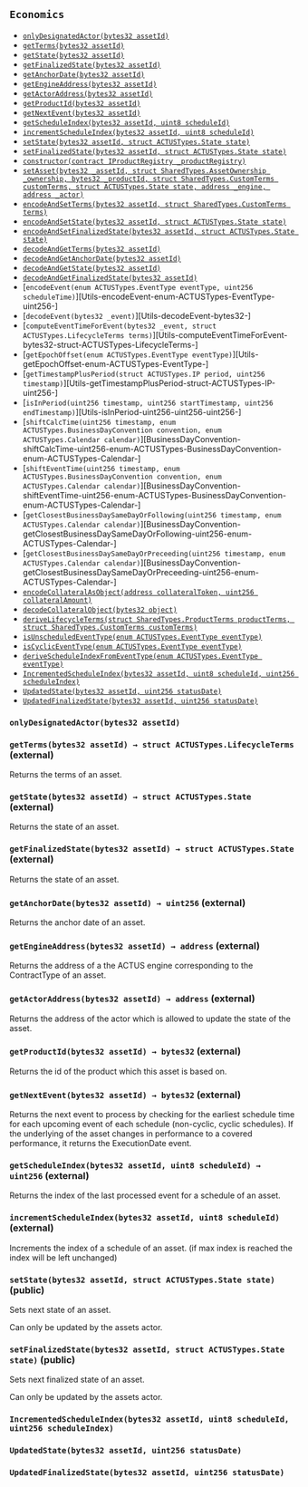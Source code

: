 [AssetActor]: ../AssetActor.md#AssetActor
[AssetActor-onlyRegisteredIssuer--]: ../AssetActor.md#AssetActor-onlyRegisteredIssuer--
[AssetActor-assetRegistry-contract-IAssetRegistry]: ../AssetActor.md#AssetActor-assetRegistry-contract-IAssetRegistry
[AssetActor-productRegistry-contract-IProductRegistry]: ../AssetActor.md#AssetActor-productRegistry-contract-IProductRegistry
[AssetActor-marketObjectRegistry-contract-IMarketObjectRegistry]: ../AssetActor.md#AssetActor-marketObjectRegistry-contract-IMarketObjectRegistry
[AssetActor-issuers-mapping-address----bool-]: ../AssetActor.md#AssetActor-issuers-mapping-address----bool-
[AssetActor-constructor-contract-IAssetRegistry-contract-IProductRegistry-contract-IMarketObjectRegistry-]: ../AssetActor.md#AssetActor-constructor-contract-IAssetRegistry-contract-IProductRegistry-contract-IMarketObjectRegistry-
[AssetActor-registerIssuer-address-]: ../AssetActor.md#AssetActor-registerIssuer-address-
[AssetActor-progress-bytes32-]: ../AssetActor.md#AssetActor-progress-bytes32-
[AssetActor-initialize-bytes32-struct-SharedTypes-AssetOwnership-bytes32-struct-SharedTypes-CustomTerms-address-]: ../AssetActor.md#AssetActor-initialize-bytes32-struct-SharedTypes-AssetOwnership-bytes32-struct-SharedTypes-CustomTerms-address-
[AssetActor-settlePayoffForEvent-bytes32-bytes32-int256-struct-ACTUSTypes-LifecycleTerms-]: ../AssetActor.md#AssetActor-settlePayoffForEvent-bytes32-bytes32-int256-struct-ACTUSTypes-LifecycleTerms-
[AssetActor-updateScheduleIndex-bytes32-enum-ACTUSTypes-EventType-]: ../AssetActor.md#AssetActor-updateScheduleIndex-bytes32-enum-ACTUSTypes-EventType-
[AssetActor-getExternalDataForSTF-bytes32-struct-ACTUSTypes-LifecycleTerms-]: ../AssetActor.md#AssetActor-getExternalDataForSTF-bytes32-struct-ACTUSTypes-LifecycleTerms-
[AssetActor-getExternalDataForPOF-bytes32-struct-ACTUSTypes-LifecycleTerms-]: ../AssetActor.md#AssetActor-getExternalDataForPOF-bytes32-struct-ACTUSTypes-LifecycleTerms-
[AssetActor-ProgressedAsset-bytes32-enum-ACTUSTypes-EventType-uint256-]: ../AssetActor.md#AssetActor-ProgressedAsset-bytes32-enum-ACTUSTypes-EventType-uint256-
[AssetActor-Status-bytes32-bytes32-]: ../AssetActor.md#AssetActor-Status-bytes32-bytes32-
[AssetRegistry]: AssetRegistry.md#AssetRegistry
[AssetRegistry-constructor-contract-IProductRegistry-]: AssetRegistry.md#AssetRegistry-constructor-contract-IProductRegistry-
[AssetRegistry-registerAsset-bytes32-struct-SharedTypes-AssetOwnership-bytes32-struct-SharedTypes-CustomTerms-struct-ACTUSTypes-State-address-address-]: AssetRegistry.md#AssetRegistry-registerAsset-bytes32-struct-SharedTypes-AssetOwnership-bytes32-struct-SharedTypes-CustomTerms-struct-ACTUSTypes-State-address-address-
[AssetRegistry-RegisteredAsset-bytes32-]: AssetRegistry.md#AssetRegistry-RegisteredAsset-bytes32-
[AssetRegistryStorage]: AssetRegistryStorage.md#AssetRegistryStorage
[AssetRegistryStorage-assets-mapping-bytes32----struct-AssetRegistryStorage-Asset-]: AssetRegistryStorage.md#AssetRegistryStorage-assets-mapping-bytes32----struct-AssetRegistryStorage-Asset-
[AssetRegistryStorage-productRegistry-contract-IProductRegistry]: AssetRegistryStorage.md#AssetRegistryStorage-productRegistry-contract-IProductRegistry
[AssetRegistryStorage-constructor-contract-IProductRegistry-]: AssetRegistryStorage.md#AssetRegistryStorage-constructor-contract-IProductRegistry-
[AssetRegistryStorage-setAsset-bytes32-struct-SharedTypes-AssetOwnership-bytes32-struct-SharedTypes-CustomTerms-struct-ACTUSTypes-State-address-address-]: AssetRegistryStorage.md#AssetRegistryStorage-setAsset-bytes32-struct-SharedTypes-AssetOwnership-bytes32-struct-SharedTypes-CustomTerms-struct-ACTUSTypes-State-address-address-
[AssetRegistryStorage-encodeAndSetTerms-bytes32-struct-SharedTypes-CustomTerms-]: AssetRegistryStorage.md#AssetRegistryStorage-encodeAndSetTerms-bytes32-struct-SharedTypes-CustomTerms-
[AssetRegistryStorage-encodeAndSetState-bytes32-struct-ACTUSTypes-State-]: AssetRegistryStorage.md#AssetRegistryStorage-encodeAndSetState-bytes32-struct-ACTUSTypes-State-
[AssetRegistryStorage-encodeAndSetFinalizedState-bytes32-struct-ACTUSTypes-State-]: AssetRegistryStorage.md#AssetRegistryStorage-encodeAndSetFinalizedState-bytes32-struct-ACTUSTypes-State-
[AssetRegistryStorage-decodeAndGetTerms-bytes32-]: AssetRegistryStorage.md#AssetRegistryStorage-decodeAndGetTerms-bytes32-
[AssetRegistryStorage-decodeAndGetAnchorDate-bytes32-]: AssetRegistryStorage.md#AssetRegistryStorage-decodeAndGetAnchorDate-bytes32-
[AssetRegistryStorage-decodeAndGetState-bytes32-]: AssetRegistryStorage.md#AssetRegistryStorage-decodeAndGetState-bytes32-
[AssetRegistryStorage-decodeAndGetFinalizedState-bytes32-]: AssetRegistryStorage.md#AssetRegistryStorage-decodeAndGetFinalizedState-bytes32-
[Economics]: #Economics
[Economics-onlyDesignatedActor-bytes32-]: #Economics-onlyDesignatedActor-bytes32-
[Economics-getTerms-bytes32-]: #Economics-getTerms-bytes32-
[Economics-getState-bytes32-]: #Economics-getState-bytes32-
[Economics-getFinalizedState-bytes32-]: #Economics-getFinalizedState-bytes32-
[Economics-getAnchorDate-bytes32-]: #Economics-getAnchorDate-bytes32-
[Economics-getEngineAddress-bytes32-]: #Economics-getEngineAddress-bytes32-
[Economics-getActorAddress-bytes32-]: #Economics-getActorAddress-bytes32-
[Economics-getProductId-bytes32-]: #Economics-getProductId-bytes32-
[Economics-getNextEvent-bytes32-]: #Economics-getNextEvent-bytes32-
[Economics-getScheduleIndex-bytes32-uint8-]: #Economics-getScheduleIndex-bytes32-uint8-
[Economics-incrementScheduleIndex-bytes32-uint8-]: #Economics-incrementScheduleIndex-bytes32-uint8-
[Economics-setState-bytes32-struct-ACTUSTypes-State-]: #Economics-setState-bytes32-struct-ACTUSTypes-State-
[Economics-setFinalizedState-bytes32-struct-ACTUSTypes-State-]: #Economics-setFinalizedState-bytes32-struct-ACTUSTypes-State-
[Economics-IncrementedScheduleIndex-bytes32-uint8-uint256-]: #Economics-IncrementedScheduleIndex-bytes32-uint8-uint256-
[Economics-UpdatedState-bytes32-uint256-]: #Economics-UpdatedState-bytes32-uint256-
[Economics-UpdatedFinalizedState-bytes32-uint256-]: #Economics-UpdatedFinalizedState-bytes32-uint256-
[IAssetRegistry]: IAssetRegistry.md#IAssetRegistry
[IAssetRegistry-setCreatorBeneficiary-bytes32-address-]: IAssetRegistry.md#IAssetRegistry-setCreatorBeneficiary-bytes32-address-
[IAssetRegistry-setCounterpartyBeneficiary-bytes32-address-]: IAssetRegistry.md#IAssetRegistry-setCounterpartyBeneficiary-bytes32-address-
[IAssetRegistry-setBeneficiaryForCashflowId-bytes32-int8-address-]: IAssetRegistry.md#IAssetRegistry-setBeneficiaryForCashflowId-bytes32-int8-address-
[IAssetRegistry-getOwnership-bytes32-]: IAssetRegistry.md#IAssetRegistry-getOwnership-bytes32-
[IAssetRegistry-getCashflowBeneficiary-bytes32-int8-]: IAssetRegistry.md#IAssetRegistry-getCashflowBeneficiary-bytes32-int8-
[IAssetRegistry-getTerms-bytes32-]: IAssetRegistry.md#IAssetRegistry-getTerms-bytes32-
[IAssetRegistry-getState-bytes32-]: IAssetRegistry.md#IAssetRegistry-getState-bytes32-
[IAssetRegistry-getFinalizedState-bytes32-]: IAssetRegistry.md#IAssetRegistry-getFinalizedState-bytes32-
[IAssetRegistry-getAnchorDate-bytes32-]: IAssetRegistry.md#IAssetRegistry-getAnchorDate-bytes32-
[IAssetRegistry-getEngineAddress-bytes32-]: IAssetRegistry.md#IAssetRegistry-getEngineAddress-bytes32-
[IAssetRegistry-getActorAddress-bytes32-]: IAssetRegistry.md#IAssetRegistry-getActorAddress-bytes32-
[IAssetRegistry-getProductId-bytes32-]: IAssetRegistry.md#IAssetRegistry-getProductId-bytes32-
[IAssetRegistry-getNextEvent-bytes32-]: IAssetRegistry.md#IAssetRegistry-getNextEvent-bytes32-
[IAssetRegistry-getScheduleIndex-bytes32-uint8-]: IAssetRegistry.md#IAssetRegistry-getScheduleIndex-bytes32-uint8-
[IAssetRegistry-incrementScheduleIndex-bytes32-uint8-]: IAssetRegistry.md#IAssetRegistry-incrementScheduleIndex-bytes32-uint8-
[IAssetRegistry-setState-bytes32-struct-ACTUSTypes-State-]: IAssetRegistry.md#IAssetRegistry-setState-bytes32-struct-ACTUSTypes-State-
[IAssetRegistry-setFinalizedState-bytes32-struct-ACTUSTypes-State-]: IAssetRegistry.md#IAssetRegistry-setFinalizedState-bytes32-struct-ACTUSTypes-State-
[IAssetRegistry-registerAsset-bytes32-struct-SharedTypes-AssetOwnership-bytes32-struct-SharedTypes-CustomTerms-struct-ACTUSTypes-State-address-address-]: IAssetRegistry.md#IAssetRegistry-registerAsset-bytes32-struct-SharedTypes-AssetOwnership-bytes32-struct-SharedTypes-CustomTerms-struct-ACTUSTypes-State-address-address-
[Ownership]: Ownership.md#Ownership
[Ownership-setCreatorBeneficiary-bytes32-address-]: Ownership.md#Ownership-setCreatorBeneficiary-bytes32-address-
[Ownership-setCounterpartyBeneficiary-bytes32-address-]: Ownership.md#Ownership-setCounterpartyBeneficiary-bytes32-address-
[Ownership-setBeneficiaryForCashflowId-bytes32-int8-address-]: Ownership.md#Ownership-setBeneficiaryForCashflowId-bytes32-int8-address-
[Ownership-getOwnership-bytes32-]: Ownership.md#Ownership-getOwnership-bytes32-
[Ownership-getCashflowBeneficiary-bytes32-int8-]: Ownership.md#Ownership-getCashflowBeneficiary-bytes32-int8-
[Ownership-UpdatedBeneficiary-bytes32-address-address-]: Ownership.md#Ownership-UpdatedBeneficiary-bytes32-address-address-
[Ownership-UpdatedCashflowBeneficiary-bytes32-int8-address-address-]: Ownership.md#Ownership-UpdatedCashflowBeneficiary-bytes32-int8-address-address-
[IAssetActor]: ../IAssetActor.md#IAssetActor
[IAssetActor-progress-bytes32-]: ../IAssetActor.md#IAssetActor-progress-bytes32-
[IAssetActor-initialize-bytes32-struct-SharedTypes-AssetOwnership-bytes32-struct-SharedTypes-CustomTerms-address-]: ../IAssetActor.md#IAssetActor-initialize-bytes32-struct-SharedTypes-AssetOwnership-bytes32-struct-SharedTypes-CustomTerms-address-
[IMarketObjectRegistry]: ../MarketObjectRegistry/IMarketObjectRegistry.md#IMarketObjectRegistry
[IMarketObjectRegistry-setMarketObjectProvider-bytes32-address-]: ../MarketObjectRegistry/IMarketObjectRegistry.md#IMarketObjectRegistry-setMarketObjectProvider-bytes32-address-
[IMarketObjectRegistry-publishDataPointOfMarketObject-bytes32-uint256-int256-]: ../MarketObjectRegistry/IMarketObjectRegistry.md#IMarketObjectRegistry-publishDataPointOfMarketObject-bytes32-uint256-int256-
[IMarketObjectRegistry-getDataPointOfMarketObject-bytes32-uint256-]: ../MarketObjectRegistry/IMarketObjectRegistry.md#IMarketObjectRegistry-getDataPointOfMarketObject-bytes32-uint256-
[IMarketObjectRegistry-getMarketObjectLastUpdatedTimestamp-bytes32-]: ../MarketObjectRegistry/IMarketObjectRegistry.md#IMarketObjectRegistry-getMarketObjectLastUpdatedTimestamp-bytes32-
[MarketObjectRegistry]: ../MarketObjectRegistry/MarketObjectRegistry.md#MarketObjectRegistry
[MarketObjectRegistry-setMarketObjectProvider-bytes32-address-]: ../MarketObjectRegistry/MarketObjectRegistry.md#MarketObjectRegistry-setMarketObjectProvider-bytes32-address-
[MarketObjectRegistry-publishDataPointOfMarketObject-bytes32-uint256-int256-]: ../MarketObjectRegistry/MarketObjectRegistry.md#MarketObjectRegistry-publishDataPointOfMarketObject-bytes32-uint256-int256-
[MarketObjectRegistry-getDataPointOfMarketObject-bytes32-uint256-]: ../MarketObjectRegistry/MarketObjectRegistry.md#MarketObjectRegistry-getDataPointOfMarketObject-bytes32-uint256-
[MarketObjectRegistry-getMarketObjectLastUpdatedTimestamp-bytes32-]: ../MarketObjectRegistry/MarketObjectRegistry.md#MarketObjectRegistry-getMarketObjectLastUpdatedTimestamp-bytes32-
[MarketObjectRegistry-UpdatedMarketObjectProvider-bytes32-address-]: ../MarketObjectRegistry/MarketObjectRegistry.md#MarketObjectRegistry-UpdatedMarketObjectProvider-bytes32-address-
[MarketObjectRegistry-PublishedDataPoint-bytes32-int256-]: ../MarketObjectRegistry/MarketObjectRegistry.md#MarketObjectRegistry-PublishedDataPoint-bytes32-int256-
[MarketObjectRegistryStorage]: ../MarketObjectRegistry/MarketObjectRegistryStorage.md#MarketObjectRegistryStorage
[MarketObjectRegistryStorage-dataPoints-mapping-bytes32----mapping-uint256----struct-MarketObjectRegistryStorage-DataPoint--]: ../MarketObjectRegistry/MarketObjectRegistryStorage.md#MarketObjectRegistryStorage-dataPoints-mapping-bytes32----mapping-uint256----struct-MarketObjectRegistryStorage-DataPoint--
[MarketObjectRegistryStorage-marketObjectLastUpdatedAt-mapping-bytes32----uint256-]: ../MarketObjectRegistry/MarketObjectRegistryStorage.md#MarketObjectRegistryStorage-marketObjectLastUpdatedAt-mapping-bytes32----uint256-
[MarketObjectRegistryStorage-marketObjectProviders-mapping-bytes32----address-]: ../MarketObjectRegistry/MarketObjectRegistryStorage.md#MarketObjectRegistryStorage-marketObjectProviders-mapping-bytes32----address-
[IProductRegistry]: ../ProductRegistry/IProductRegistry.md#IProductRegistry
[IProductRegistry-getProductTerms-bytes32-]: ../ProductRegistry/IProductRegistry.md#IProductRegistry-getProductTerms-bytes32-
[IProductRegistry-getEventAtIndex-bytes32-uint8-uint256-]: ../ProductRegistry/IProductRegistry.md#IProductRegistry-getEventAtIndex-bytes32-uint8-uint256-
[IProductRegistry-getScheduleLength-bytes32-uint8-]: ../ProductRegistry/IProductRegistry.md#IProductRegistry-getScheduleLength-bytes32-uint8-
[IProductRegistry-registerProduct-struct-SharedTypes-ProductTerms-struct-SharedTypes-ProductSchedules-]: ../ProductRegistry/IProductRegistry.md#IProductRegistry-registerProduct-struct-SharedTypes-ProductTerms-struct-SharedTypes-ProductSchedules-
[ProductRegistry]: ../ProductRegistry/ProductRegistry.md#ProductRegistry
[ProductRegistry-getProductTerms-bytes32-]: ../ProductRegistry/ProductRegistry.md#ProductRegistry-getProductTerms-bytes32-
[ProductRegistry-getEventAtIndex-bytes32-uint8-uint256-]: ../ProductRegistry/ProductRegistry.md#ProductRegistry-getEventAtIndex-bytes32-uint8-uint256-
[ProductRegistry-getScheduleLength-bytes32-uint8-]: ../ProductRegistry/ProductRegistry.md#ProductRegistry-getScheduleLength-bytes32-uint8-
[ProductRegistry-getSchedule-bytes32-uint8-]: ../ProductRegistry/ProductRegistry.md#ProductRegistry-getSchedule-bytes32-uint8-
[ProductRegistry-registerProduct-struct-SharedTypes-ProductTerms-struct-SharedTypes-ProductSchedules-]: ../ProductRegistry/ProductRegistry.md#ProductRegistry-registerProduct-struct-SharedTypes-ProductTerms-struct-SharedTypes-ProductSchedules-
[ProductRegistry-RegisteredProduct-bytes32-]: ../ProductRegistry/ProductRegistry.md#ProductRegistry-RegisteredProduct-bytes32-
[ProductRegistryStorage]: ../ProductRegistry/ProductRegistryStorage.md#ProductRegistryStorage
[ProductRegistryStorage-products-mapping-bytes32----struct-ProductRegistryStorage-Product-]: ../ProductRegistry/ProductRegistryStorage.md#ProductRegistryStorage-products-mapping-bytes32----struct-ProductRegistryStorage-Product-
[ProductRegistryStorage-setProduct-bytes32-struct-SharedTypes-ProductTerms-struct-SharedTypes-ProductSchedules-]: ../ProductRegistry/ProductRegistryStorage.md#ProductRegistryStorage-setProduct-bytes32-struct-SharedTypes-ProductTerms-struct-SharedTypes-ProductSchedules-
[ProductRegistryStorage-encodeAndSetTerms-bytes32-struct-SharedTypes-ProductTerms-]: ../ProductRegistry/ProductRegistryStorage.md#ProductRegistryStorage-encodeAndSetTerms-bytes32-struct-SharedTypes-ProductTerms-
[ProductRegistryStorage-encodeAndSetSchedules-bytes32-struct-SharedTypes-ProductSchedules-]: ../ProductRegistry/ProductRegistryStorage.md#ProductRegistryStorage-encodeAndSetSchedules-bytes32-struct-SharedTypes-ProductSchedules-
[ProductRegistryStorage-decodeAndGetTerms-bytes32-]: ../ProductRegistry/ProductRegistryStorage.md#ProductRegistryStorage-decodeAndGetTerms-bytes32-
[SharedTypes]: ../SharedTypes.md#SharedTypes
[SharedTypes-NON_CYCLIC_INDEX-uint8]: ../SharedTypes.md#SharedTypes-NON_CYCLIC_INDEX-uint8
[SharedTypes-encodeCollateralAsObject-address-uint256-]: ../SharedTypes.md#SharedTypes-encodeCollateralAsObject-address-uint256-
[SharedTypes-decodeCollateralObject-bytes32-]: ../SharedTypes.md#SharedTypes-decodeCollateralObject-bytes32-
[SharedTypes-deriveLifecycleTerms-struct-SharedTypes-ProductTerms-struct-SharedTypes-CustomTerms-]: ../SharedTypes.md#SharedTypes-deriveLifecycleTerms-struct-SharedTypes-ProductTerms-struct-SharedTypes-CustomTerms-
[SharedTypes-isUnscheduledEventType-enum-ACTUSTypes-EventType-]: ../SharedTypes.md#SharedTypes-isUnscheduledEventType-enum-ACTUSTypes-EventType-
[SharedTypes-isCyclicEventType-enum-ACTUSTypes-EventType-]: ../SharedTypes.md#SharedTypes-isCyclicEventType-enum-ACTUSTypes-EventType-
[SharedTypes-deriveScheduleIndexFromEventType-enum-ACTUSTypes-EventType-]: ../SharedTypes.md#SharedTypes-deriveScheduleIndexFromEventType-enum-ACTUSTypes-EventType-
[AssetIssuer]: ../../Issuance/AssetIssuer.md#AssetIssuer
[AssetIssuer-custodian-contract-ICustodian]: ../../Issuance/AssetIssuer.md#AssetIssuer-custodian-contract-ICustodian
[AssetIssuer-productRegistry-contract-IProductRegistry]: ../../Issuance/AssetIssuer.md#AssetIssuer-productRegistry-contract-IProductRegistry
[AssetIssuer-assetRegistry-contract-IAssetRegistry]: ../../Issuance/AssetIssuer.md#AssetIssuer-assetRegistry-contract-IAssetRegistry
[AssetIssuer-constructor-contract-ICustodian-contract-IProductRegistry-contract-IAssetRegistry-]: ../../Issuance/AssetIssuer.md#AssetIssuer-constructor-contract-ICustodian-contract-IProductRegistry-contract-IAssetRegistry-
[AssetIssuer-issueFromOrder-struct-VerifyOrder-Order-]: ../../Issuance/AssetIssuer.md#AssetIssuer-issueFromOrder-struct-VerifyOrder-Order-
[AssetIssuer-finalizeOrder-struct-VerifyOrder-Order-]: ../../Issuance/AssetIssuer.md#AssetIssuer-finalizeOrder-struct-VerifyOrder-Order-
[AssetIssuer-finalizeEnhancementOrder-struct-VerifyOrder-EnhancementOrder-struct-VerifyOrder-Order-]: ../../Issuance/AssetIssuer.md#AssetIssuer-finalizeEnhancementOrder-struct-VerifyOrder-EnhancementOrder-struct-VerifyOrder-Order-
[AssetIssuer-issueAsset-bytes32-struct-SharedTypes-AssetOwnership-bytes32-struct-SharedTypes-CustomTerms-address-address-]: ../../Issuance/AssetIssuer.md#AssetIssuer-issueAsset-bytes32-struct-SharedTypes-AssetOwnership-bytes32-struct-SharedTypes-CustomTerms-address-address-
[AssetIssuer-ExecutedOrder-bytes32-bytes32-]: ../../Issuance/AssetIssuer.md#AssetIssuer-ExecutedOrder-bytes32-bytes32-
[AssetIssuer-IssuedAsset-bytes32-address-address-]: ../../Issuance/AssetIssuer.md#AssetIssuer-IssuedAsset-bytes32-address-address-
[Custodian]: ../../Issuance/Custodian.md#Custodian
[Custodian-assetActor-address]: ../../Issuance/Custodian.md#Custodian-assetActor-address
[Custodian-assetRegistry-contract-IAssetRegistry]: ../../Issuance/Custodian.md#Custodian-assetRegistry-contract-IAssetRegistry
[Custodian-collateral-mapping-bytes32----bool-]: ../../Issuance/Custodian.md#Custodian-collateral-mapping-bytes32----bool-
[Custodian-constructor-address-contract-IAssetRegistry-]: ../../Issuance/Custodian.md#Custodian-constructor-address-contract-IAssetRegistry-
[Custodian-lockCollateral-bytes32-struct-ACTUSTypes-LifecycleTerms-struct-SharedTypes-AssetOwnership-]: ../../Issuance/Custodian.md#Custodian-lockCollateral-bytes32-struct-ACTUSTypes-LifecycleTerms-struct-SharedTypes-AssetOwnership-
[Custodian-returnCollateral-bytes32-]: ../../Issuance/Custodian.md#Custodian-returnCollateral-bytes32-
[Custodian-LockedCollateral-bytes32-address-uint256-]: ../../Issuance/Custodian.md#Custodian-LockedCollateral-bytes32-address-uint256-
[Custodian-ReturnedCollateral-bytes32-address-uint256-]: ../../Issuance/Custodian.md#Custodian-ReturnedCollateral-bytes32-address-uint256-
[IAssetIssuer]: ../../Issuance/IAssetIssuer.md#IAssetIssuer
[IAssetIssuer-issueFromOrder-struct-VerifyOrder-Order-]: ../../Issuance/IAssetIssuer.md#IAssetIssuer-issueFromOrder-struct-VerifyOrder-Order-
[ICustodian]: ../../Issuance/ICustodian.md#ICustodian
[ICustodian-lockCollateral-bytes32-struct-ACTUSTypes-LifecycleTerms-struct-SharedTypes-AssetOwnership-]: ../../Issuance/ICustodian.md#ICustodian-lockCollateral-bytes32-struct-ACTUSTypes-LifecycleTerms-struct-SharedTypes-AssetOwnership-
[ICustodian-returnCollateral-bytes32-]: ../../Issuance/ICustodian.md#ICustodian-returnCollateral-bytes32-
[VerifyOrder]: ../../Issuance/VerifyOrder.md#VerifyOrder
[VerifyOrder-EIP712DOMAIN_TYPEHASH-bytes32]: ../../Issuance/VerifyOrder.md#VerifyOrder-EIP712DOMAIN_TYPEHASH-bytes32
[VerifyOrder-DRAFT_ENHANCEMENT_ORDER_TYPEHASH-bytes32]: ../../Issuance/VerifyOrder.md#VerifyOrder-DRAFT_ENHANCEMENT_ORDER_TYPEHASH-bytes32
[VerifyOrder-ENHANCEMENT_ORDER_TYPEHASH-bytes32]: ../../Issuance/VerifyOrder.md#VerifyOrder-ENHANCEMENT_ORDER_TYPEHASH-bytes32
[VerifyOrder-ORDER_TYPEHASH-bytes32]: ../../Issuance/VerifyOrder.md#VerifyOrder-ORDER_TYPEHASH-bytes32
[VerifyOrder-DOMAIN_SEPARATOR-bytes32]: ../../Issuance/VerifyOrder.md#VerifyOrder-DOMAIN_SEPARATOR-bytes32
[VerifyOrder-hashEIP712Domain-struct-VerifyOrder-EIP712Domain-]: ../../Issuance/VerifyOrder.md#VerifyOrder-hashEIP712Domain-struct-VerifyOrder-EIP712Domain-
[VerifyOrder-hashCustomTerms-struct-SharedTypes-CustomTerms-]: ../../Issuance/VerifyOrder.md#VerifyOrder-hashCustomTerms-struct-SharedTypes-CustomTerms-
[VerifyOrder-hashSchedules-struct-SharedTypes-ProductSchedules-]: ../../Issuance/VerifyOrder.md#VerifyOrder-hashSchedules-struct-SharedTypes-ProductSchedules-
[VerifyOrder-hashOwnership-struct-SharedTypes-AssetOwnership-]: ../../Issuance/VerifyOrder.md#VerifyOrder-hashOwnership-struct-SharedTypes-AssetOwnership-
[VerifyOrder-hashDraftEnhancementOrder-struct-VerifyOrder-EnhancementOrder-]: ../../Issuance/VerifyOrder.md#VerifyOrder-hashDraftEnhancementOrder-struct-VerifyOrder-EnhancementOrder-
[VerifyOrder-hashUnfilledEnhancementOrder-struct-VerifyOrder-EnhancementOrder-]: ../../Issuance/VerifyOrder.md#VerifyOrder-hashUnfilledEnhancementOrder-struct-VerifyOrder-EnhancementOrder-
[VerifyOrder-hashFilledEnhancementOrder-struct-VerifyOrder-EnhancementOrder-]: ../../Issuance/VerifyOrder.md#VerifyOrder-hashFilledEnhancementOrder-struct-VerifyOrder-EnhancementOrder-
[VerifyOrder-hashUnfilledOrder-struct-VerifyOrder-Order-]: ../../Issuance/VerifyOrder.md#VerifyOrder-hashUnfilledOrder-struct-VerifyOrder-Order-
[VerifyOrder-hashFilledOrder-struct-VerifyOrder-Order-]: ../../Issuance/VerifyOrder.md#VerifyOrder-hashFilledOrder-struct-VerifyOrder-Order-
[VerifyOrder-assertOrderSignatures-struct-VerifyOrder-Order-]: ../../Issuance/VerifyOrder.md#VerifyOrder-assertOrderSignatures-struct-VerifyOrder-Order-
[Migrations]: ../../Migrations.md#Migrations
[Migrations-restricted--]: ../../Migrations.md#Migrations-restricted--
[Migrations-owner-address]: ../../Migrations.md#Migrations-owner-address
[Migrations-last_completed_migration-uint256]: ../../Migrations.md#Migrations-last_completed_migration-uint256
[Migrations-setCompleted-uint256-]: ../../Migrations.md#Migrations-setCompleted-uint256-
[Migrations-upgrade-address-]: ../../Migrations.md#Migrations-upgrade-address-
[TokenizationFactory]: ../../Tokenization/TokenizationFactory.md#TokenizationFactory
[TokenizationFactory-assetRegistry-contract-IAssetRegistry]: ../../Tokenization/TokenizationFactory.md#TokenizationFactory-assetRegistry-contract-IAssetRegistry
[TokenizationFactory-constructor-contract-IAssetRegistry-]: ../../Tokenization/TokenizationFactory.md#TokenizationFactory-constructor-contract-IAssetRegistry-
[TokenizationFactory-createERC20Distributor-string-string-uint256-contract-IERC20-]: ../../Tokenization/TokenizationFactory.md#TokenizationFactory-createERC20Distributor-string-string-uint256-contract-IERC20-
[TokenizationFactory-DeployedDistributor-address-address-]: ../../Tokenization/TokenizationFactory.md#TokenizationFactory-DeployedDistributor-address-address-
[Dependencies]: ../../external/Dependencies.md#Dependencies
## <span id="Economics"></span> `Economics`





- [`onlyDesignatedActor(bytes32 assetId)`][Economics-onlyDesignatedActor-bytes32-]
- [`getTerms(bytes32 assetId)`][Economics-getTerms-bytes32-]
- [`getState(bytes32 assetId)`][Economics-getState-bytes32-]
- [`getFinalizedState(bytes32 assetId)`][Economics-getFinalizedState-bytes32-]
- [`getAnchorDate(bytes32 assetId)`][Economics-getAnchorDate-bytes32-]
- [`getEngineAddress(bytes32 assetId)`][Economics-getEngineAddress-bytes32-]
- [`getActorAddress(bytes32 assetId)`][Economics-getActorAddress-bytes32-]
- [`getProductId(bytes32 assetId)`][Economics-getProductId-bytes32-]
- [`getNextEvent(bytes32 assetId)`][Economics-getNextEvent-bytes32-]
- [`getScheduleIndex(bytes32 assetId, uint8 scheduleId)`][Economics-getScheduleIndex-bytes32-uint8-]
- [`incrementScheduleIndex(bytes32 assetId, uint8 scheduleId)`][Economics-incrementScheduleIndex-bytes32-uint8-]
- [`setState(bytes32 assetId, struct ACTUSTypes.State state)`][Economics-setState-bytes32-struct-ACTUSTypes-State-]
- [`setFinalizedState(bytes32 assetId, struct ACTUSTypes.State state)`][Economics-setFinalizedState-bytes32-struct-ACTUSTypes-State-]
- [`constructor(contract IProductRegistry _productRegistry)`][AssetRegistryStorage-constructor-contract-IProductRegistry-]
- [`setAsset(bytes32 _assetId, struct SharedTypes.AssetOwnership _ownership, bytes32 _productId, struct SharedTypes.CustomTerms customTerms, struct ACTUSTypes.State state, address _engine, address _actor)`][AssetRegistryStorage-setAsset-bytes32-struct-SharedTypes-AssetOwnership-bytes32-struct-SharedTypes-CustomTerms-struct-ACTUSTypes-State-address-address-]
- [`encodeAndSetTerms(bytes32 assetId, struct SharedTypes.CustomTerms terms)`][AssetRegistryStorage-encodeAndSetTerms-bytes32-struct-SharedTypes-CustomTerms-]
- [`encodeAndSetState(bytes32 assetId, struct ACTUSTypes.State state)`][AssetRegistryStorage-encodeAndSetState-bytes32-struct-ACTUSTypes-State-]
- [`encodeAndSetFinalizedState(bytes32 assetId, struct ACTUSTypes.State state)`][AssetRegistryStorage-encodeAndSetFinalizedState-bytes32-struct-ACTUSTypes-State-]
- [`decodeAndGetTerms(bytes32 assetId)`][AssetRegistryStorage-decodeAndGetTerms-bytes32-]
- [`decodeAndGetAnchorDate(bytes32 assetId)`][AssetRegistryStorage-decodeAndGetAnchorDate-bytes32-]
- [`decodeAndGetState(bytes32 assetId)`][AssetRegistryStorage-decodeAndGetState-bytes32-]
- [`decodeAndGetFinalizedState(bytes32 assetId)`][AssetRegistryStorage-decodeAndGetFinalizedState-bytes32-]
- [`encodeEvent(enum ACTUSTypes.EventType eventType, uint256 scheduleTime)`][Utils-encodeEvent-enum-ACTUSTypes-EventType-uint256-]
- [`decodeEvent(bytes32 _event)`][Utils-decodeEvent-bytes32-]
- [`computeEventTimeForEvent(bytes32 _event, struct ACTUSTypes.LifecycleTerms terms)`][Utils-computeEventTimeForEvent-bytes32-struct-ACTUSTypes-LifecycleTerms-]
- [`getEpochOffset(enum ACTUSTypes.EventType eventType)`][Utils-getEpochOffset-enum-ACTUSTypes-EventType-]
- [`getTimestampPlusPeriod(struct ACTUSTypes.IP period, uint256 timestamp)`][Utils-getTimestampPlusPeriod-struct-ACTUSTypes-IP-uint256-]
- [`isInPeriod(uint256 timestamp, uint256 startTimestamp, uint256 endTimestamp)`][Utils-isInPeriod-uint256-uint256-uint256-]
- [`shiftCalcTime(uint256 timestamp, enum ACTUSTypes.BusinessDayConvention convention, enum ACTUSTypes.Calendar calendar)`][BusinessDayConvention-shiftCalcTime-uint256-enum-ACTUSTypes-BusinessDayConvention-enum-ACTUSTypes-Calendar-]
- [`shiftEventTime(uint256 timestamp, enum ACTUSTypes.BusinessDayConvention convention, enum ACTUSTypes.Calendar calendar)`][BusinessDayConvention-shiftEventTime-uint256-enum-ACTUSTypes-BusinessDayConvention-enum-ACTUSTypes-Calendar-]
- [`getClosestBusinessDaySameDayOrFollowing(uint256 timestamp, enum ACTUSTypes.Calendar calendar)`][BusinessDayConvention-getClosestBusinessDaySameDayOrFollowing-uint256-enum-ACTUSTypes-Calendar-]
- [`getClosestBusinessDaySameDayOrPreceeding(uint256 timestamp, enum ACTUSTypes.Calendar calendar)`][BusinessDayConvention-getClosestBusinessDaySameDayOrPreceeding-uint256-enum-ACTUSTypes-Calendar-]
- [`encodeCollateralAsObject(address collateralToken, uint256 collateralAmount)`][SharedTypes-encodeCollateralAsObject-address-uint256-]
- [`decodeCollateralObject(bytes32 object)`][SharedTypes-decodeCollateralObject-bytes32-]
- [`deriveLifecycleTerms(struct SharedTypes.ProductTerms productTerms, struct SharedTypes.CustomTerms customTerms)`][SharedTypes-deriveLifecycleTerms-struct-SharedTypes-ProductTerms-struct-SharedTypes-CustomTerms-]
- [`isUnscheduledEventType(enum ACTUSTypes.EventType eventType)`][SharedTypes-isUnscheduledEventType-enum-ACTUSTypes-EventType-]
- [`isCyclicEventType(enum ACTUSTypes.EventType eventType)`][SharedTypes-isCyclicEventType-enum-ACTUSTypes-EventType-]
- [`deriveScheduleIndexFromEventType(enum ACTUSTypes.EventType eventType)`][SharedTypes-deriveScheduleIndexFromEventType-enum-ACTUSTypes-EventType-]
- [`IncrementedScheduleIndex(bytes32 assetId, uint8 scheduleId, uint256 scheduleIndex)`][Economics-IncrementedScheduleIndex-bytes32-uint8-uint256-]
- [`UpdatedState(bytes32 assetId, uint256 statusDate)`][Economics-UpdatedState-bytes32-uint256-]
- [`UpdatedFinalizedState(bytes32 assetId, uint256 statusDate)`][Economics-UpdatedFinalizedState-bytes32-uint256-]

### <span id="Economics-onlyDesignatedActor-bytes32-"></span> `onlyDesignatedActor(bytes32 assetId)`





### <span id="Economics-getTerms-bytes32-"></span> `getTerms(bytes32 assetId) → struct ACTUSTypes.LifecycleTerms` (external)

Returns the terms of an asset.




### <span id="Economics-getState-bytes32-"></span> `getState(bytes32 assetId) → struct ACTUSTypes.State` (external)

Returns the state of an asset.




### <span id="Economics-getFinalizedState-bytes32-"></span> `getFinalizedState(bytes32 assetId) → struct ACTUSTypes.State` (external)

Returns the state of an asset.




### <span id="Economics-getAnchorDate-bytes32-"></span> `getAnchorDate(bytes32 assetId) → uint256` (external)

Returns the anchor date of an asset.




### <span id="Economics-getEngineAddress-bytes32-"></span> `getEngineAddress(bytes32 assetId) → address` (external)

Returns the address of a the ACTUS engine corresponding to the ContractType of an asset.




### <span id="Economics-getActorAddress-bytes32-"></span> `getActorAddress(bytes32 assetId) → address` (external)

Returns the address of the actor which is allowed to update the state of the asset.




### <span id="Economics-getProductId-bytes32-"></span> `getProductId(bytes32 assetId) → bytes32` (external)

Returns the id of the product which this asset is based on.




### <span id="Economics-getNextEvent-bytes32-"></span> `getNextEvent(bytes32 assetId) → bytes32` (external)

Returns the next event to process by checking for the earliest schedule time
for each upcoming event of each schedule (non-cyclic, cyclic schedules). If the underlying
of the asset changes in performance to a covered performance, it returns the ExecutionDate event.




### <span id="Economics-getScheduleIndex-bytes32-uint8-"></span> `getScheduleIndex(bytes32 assetId, uint8 scheduleId) → uint256` (external)

Returns the index of the last processed event for a schedule of an asset.




### <span id="Economics-incrementScheduleIndex-bytes32-uint8-"></span> `incrementScheduleIndex(bytes32 assetId, uint8 scheduleId)` (external)

Increments the index of a schedule of an asset.
(if max index is reached the index will be left unchanged)




### <span id="Economics-setState-bytes32-struct-ACTUSTypes-State-"></span> `setState(bytes32 assetId, struct ACTUSTypes.State state)` (public)

Sets next state of an asset.


Can only be updated by the assets actor.


### <span id="Economics-setFinalizedState-bytes32-struct-ACTUSTypes-State-"></span> `setFinalizedState(bytes32 assetId, struct ACTUSTypes.State state)` (public)

Sets next finalized state of an asset.


Can only be updated by the assets actor.


### <span id="Economics-IncrementedScheduleIndex-bytes32-uint8-uint256-"></span> `IncrementedScheduleIndex(bytes32 assetId, uint8 scheduleId, uint256 scheduleIndex)`





### <span id="Economics-UpdatedState-bytes32-uint256-"></span> `UpdatedState(bytes32 assetId, uint256 statusDate)`





### <span id="Economics-UpdatedFinalizedState-bytes32-uint256-"></span> `UpdatedFinalizedState(bytes32 assetId, uint256 statusDate)`





